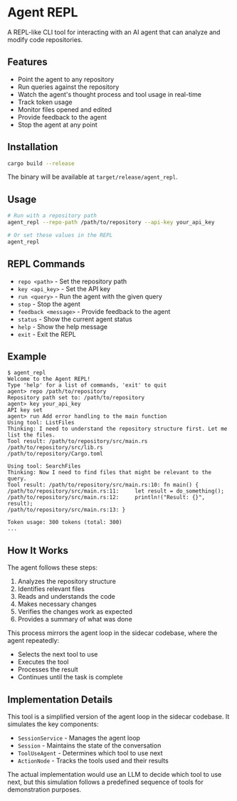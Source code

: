 # Agent REPL

A REPL-like CLI tool for interacting with an AI agent that can analyze and modify code repositories.

## Features

- Point the agent to any repository
- Run queries against the repository
- Watch the agent's thought process and tool usage in real-time
- Track token usage
- Monitor files opened and edited
- Provide feedback to the agent
- Stop the agent at any point

## Installation

```bash
cargo build --release
```

The binary will be available at `target/release/agent_repl`.

## Usage

```bash
# Run with a repository path
agent_repl --repo-path /path/to/repository --api-key your_api_key

# Or set these values in the REPL
agent_repl
```

## REPL Commands

- `repo <path>` - Set the repository path
- `key <api_key>` - Set the API key
- `run <query>` - Run the agent with the given query
- `stop` - Stop the agent
- `feedback <message>` - Provide feedback to the agent
- `status` - Show the current agent status
- `help` - Show the help message
- `exit` - Exit the REPL

## Example

```
$ agent_repl
Welcome to the Agent REPL!
Type 'help' for a list of commands, 'exit' to quit
agent> repo /path/to/repository
Repository path set to: /path/to/repository
agent> key your_api_key
API key set
agent> run Add error handling to the main function
Using tool: ListFiles
Thinking: I need to understand the repository structure first. Let me list the files.
Tool result: /path/to/repository/src/main.rs
/path/to/repository/src/lib.rs
/path/to/repository/Cargo.toml

Using tool: SearchFiles
Thinking: Now I need to find files that might be relevant to the query.
Tool result: /path/to/repository/src/main.rs:10: fn main() {
/path/to/repository/src/main.rs:11:     let result = do_something();
/path/to/repository/src/main.rs:12:     println!("Result: {}", result);
/path/to/repository/src/main.rs:13: }

Token usage: 300 tokens (total: 300)
...
```

## How It Works

The agent follows these steps:

1. Analyzes the repository structure
2. Identifies relevant files
3. Reads and understands the code
4. Makes necessary changes
5. Verifies the changes work as expected
6. Provides a summary of what was done

This process mirrors the agent loop in the sidecar codebase, where the agent repeatedly:
- Selects the next tool to use
- Executes the tool
- Processes the result
- Continues until the task is complete

## Implementation Details

This tool is a simplified version of the agent loop in the sidecar codebase. It simulates the key components:

- `SessionService` - Manages the agent loop
- `Session` - Maintains the state of the conversation
- `ToolUseAgent` - Determines which tool to use next
- `ActionNode` - Tracks the tools used and their results

The actual implementation would use an LLM to decide which tool to use next, but this simulation follows a predefined sequence of tools for demonstration purposes.